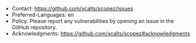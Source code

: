 - Contact: https://github.com/xcalts/scopez/issues
- Preferred-Languages: en
- Policy: Please report any vulnerabilities by opening an issue in the GitHub repository.
- Acknowledgments: https://github.com/xcalts/scopez#acknowledgments
